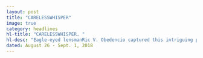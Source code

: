 ```yaml
---
layout: post
title: "CARELESSWHISPER"
image: true
category: headlines
hl-title: "CARELESSWHISPER. "
hl-desc: "Eagle-eyed lensmanRic V. Obedencio captured this intriguing photo during a program held at the Carmen town gymnasium last Thursday. Last termer Cong. Rene L. Relampagos of the first district whispers into the ears of former Carmen Mayor CheToribio de los Reyes who is running for congresswoman in the third district as Gov. Edgar M. Chatto looks on."
dated: August 26 - Sept. 1, 2018
---
```

